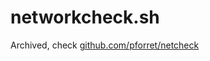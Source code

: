 # networkcheck.sh

Archived, check [github.com/pforret/netcheck](https://github.com/pforret/netcheck)
